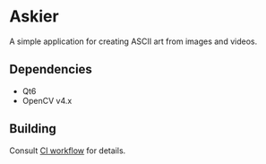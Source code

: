 Askier
======

A simple application for creating ASCII art from images and videos.

## Dependencies

- Qt6
- OpenCV v4.x


## Building
Consult [CI workflow](.github/workflows/cmake-multi-platform.yml) for details.